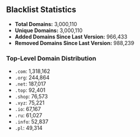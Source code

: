## Blacklist Statistics

- **Total Domains:** 3,000,110
- **Unique Domains:** 3,000,110
- **Added Domains Since Last Version:** 966,433
- **Removed Domains Since Last Version:** 988,239

### Top-Level Domain Distribution

-  `.com`: 1,318,162
-  `.org`: 244,864
-  `.net`: 187,017
-  `.top`: 92,401
-  `.shop`: 76,573
-  `.xyz`: 75,221
-  `.io`: 67,167
-  `.ru`: 61,027
-  `.info`: 52,837
-  `.pl`: 49,314
